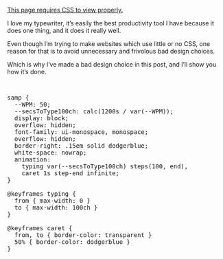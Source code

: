 ---
---
<u>This page requires CSS to view properly.</u>

I love my typewriter, it’s easily the best productivity tool I have because it does one thing, and it does it really well.

Even though I’m trying to make websites which use little or no CSS, one reason for that is to avoid unnecessary and frivolous bad design choices.

Which is why I’ve made a bad design choice in this post, and I’ll show you how it’s done.

<samp>I love my <mark>typewriter</mark>!</samp>

<pre>samp {
  --WPM: 50;
  --secsToType100ch: calc(1200s / var(--WPM));
  display: block;
  overflow: hidden;
  font-family: ui-monospace, monospace;
  overflow: hidden;
  border-right: .15em solid dodgerblue;
  white-space: nowrap;
  animation: 
    typing var(--secsToType100ch) steps(100, end),
    caret 1s step-end infinite;
}

@keyframes typing {
  from { max-width: 0 }
  to { max-width: 100ch }
}

@keyframes caret {
  from, to { border-color: transparent }
  50% { border-color: dodgerblue }
}</pre>

<style>samp{--WPM:50;--secsToType100ch:calc(1200s/var(--WPM));display:inline-block;overflow:hidden;font-family: ui-monospace,monospace;border-right:.15em solid dodgerblue;white-space:nowrap;animation:typing var(--secsToType100ch) steps(100, end) infinite,caret 1s step-end infinite;}@keyframes typing {from,to{max-width:0}50%{max-width:100ch}}@keyframes caret{from,to{border-color:transparent}50%{border-color:dodgerblue}}</style>